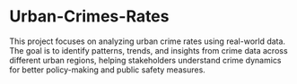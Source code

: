 # Urban-Crimes-Rates
This project focuses on analyzing urban crime rates using real-world data. The goal is to identify patterns, trends, and insights from crime data across different urban regions, helping stakeholders understand crime dynamics for better policy-making and public safety measures.
